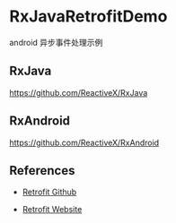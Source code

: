 # RxJavaRetrofitDemo
android 异步事件处理示例

## RxJava 
https://github.com/ReactiveX/RxJava

## RxAndroid
https://github.com/ReactiveX/RxAndroid

## References 
- [Retrofit Github](https://github.com/square/retrofit)

- [Retrofit Website](https://square.github.io/retrofit/)

